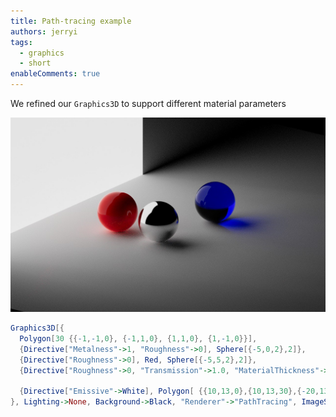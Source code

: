 ```yaml
---
title: Path-tracing example
authors: jerryi
tags:
  - graphics
  - short
enableComments: true
---
```

We refined our `Graphics3D` to support different material parameters

![](./5327762079077230103.jpg)

<!--truncate-->

```mathematica
Graphics3D[{
  Polygon[30 {{-1,-1,0}, {-1,1,0}, {1,1,0}, {1,-1,0}}],
  {Directive["Metalness"->1, "Roughness"->0], Sphere[{-5,0,2},2]},
  {Directive["Roughness"->0], Red, Sphere[{-5,5,2},2]},
  {Directive["Roughness"->0, "Transmission"->1.0, "MaterialThickness"->0.2], Blue, Sphere[{3,-1,2},2]},

  {Directive["Emissive"->White], Polygon[ {{10,13,0},{10,13,30},{-20,13,30},{-20,13,0}}]}
}, Lighting->None, Background->Black, "Renderer"->"PathTracing", ImageSize->700]
```